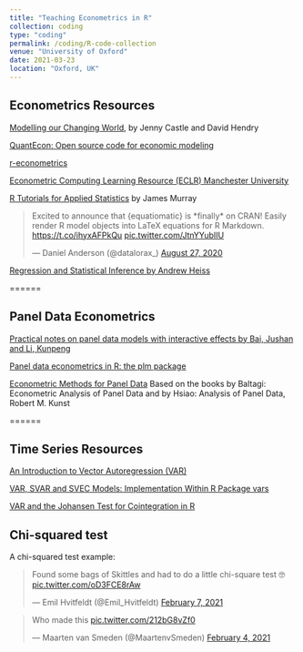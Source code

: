 ```yaml
---
title: "Teaching Econometrics in R"
collection: coding
type: "coding"
permalink: /coding/R-code-collection
venue: "University of Oxford"
date: 2021-03-23
location: "Oxford, UK"
---
```


## Econometrics Resources

[Modelling our Changing World](https://link.springer.com/book/10.1007%2F978-3-030-21432-6), by Jenny Castle and David Hendry


[QuantEcon: Open source code for economic modeling](https://quantecon.org/)

[r-econometrics](https://www.r-econometrics.com/)


[Econometric Computing Learning Resource (ECLR) Manchester University](http://eclr.humanities.manchester.ac.uk/index.php/Main_Page)

[R Tutorials for Applied Statistics](https://murraylax.org/rtutorials/) by James Murray

<blockquote class="twitter-tweet"><p lang="en" dir="ltr">Excited to announce that {equatiomatic} is *finally* on CRAN! Easily render R model objects into LaTeX equations for R Markdown. <a href="https://t.co/ihyxAFPkQu">https://t.co/ihyxAFPkQu</a> <a href="https://t.co/JtnYYubIIU">pic.twitter.com/JtnYYubIIU</a></p>&mdash; Daniel Anderson (@datalorax_) <a href="https://twitter.com/datalorax_/status/1299016526142386178?ref_src=twsrc%5Etfw">August 27, 2020</a></blockquote> <script async src="https://platform.twitter.com/widgets.js" charset="utf-8"></script>

[Regression and Statistical Inference by Andrew Heiss](https://evalsp21.classes.andrewheiss.com/content/02-content/)

======

## Panel Data Econometrics
[Practical notes on panel data models with interactive effects by Bai, Jushan and Li, Kunpeng](https://mpra.ub.uni-muenchen.de/81087/1/MPRA_paper_81087.pdf)


[Panel data econometrics in R: the plm package](https://cran.r-project.org/web/packages/plm/vignettes/plmPackage.html)

[Econometric Methods for Panel Data](https://homepage.univie.ac.at/robert.kunst/panpres2.pdf)
Based on the books by Baltagi: Econometric Analysis of Panel Data and by Hsiao: Analysis of Panel Data, Robert M. Kunst

======

## Time Series Resources
[An Introduction to Vector Autoregression (VAR)](https://www.r-econometrics.com/timeseries/varintro/)

[VAR, SVAR and SVEC Models: Implementation Within R Package vars](https://cran.r-project.org/web/packages/vars/vignettes/vars.pdf)

[VAR and the Johansen Test for Cointegration in R](https://www.quantstart.com/articles/Johansen-Test-for-Cointegrating-Time-Series-Analysis-in-R/)



## Chi-squared test

A chi-squared test example:

<blockquote class="twitter-tweet"><p lang="en" dir="ltr">Found some bags of Skittles and had to do a little chi-square test 🤓 <a href="https://t.co/oD3FCE8rAw">pic.twitter.com/oD3FCE8rAw</a></p>&mdash; Emil Hvitfeldt (@Emil_Hvitfeldt) <a href="https://twitter.com/Emil_Hvitfeldt/status/1358258665640263686?ref_src=twsrc%5Etfw">February 7, 2021</a></blockquote> <script async src="https://platform.twitter.com/widgets.js" charset="utf-8"></script>


<blockquote class="twitter-tweet"><p lang="en" dir="ltr">Who made this <a href="https://t.co/212bG8vZf0">pic.twitter.com/212bG8vZf0</a></p>&mdash; Maarten van Smeden (@MaartenvSmeden) <a href="https://twitter.com/MaartenvSmeden/status/1357454388009332738?ref_src=twsrc%5Etfw">February 4, 2021</a></blockquote> <script async src="https://platform.twitter.com/widgets.js" charset="utf-8"></script>




